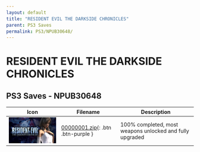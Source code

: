 ```yaml
---
layout: default
title: "RESIDENT EVIL THE DARKSIDE CHRONICLES"
parent: PS3 Saves
permalink: PS3/NPUB30648/
---
```

# RESIDENT EVIL THE DARKSIDE CHRONICLES

## PS3 Saves - NPUB30648

| Icon | Filename | Description |
|------|----------|-------------|
| ![RESIDENT EVIL THE DARKSIDE CHRONICLES](ICON0.PNG) | [00000001.zip](00000001.zip){: .btn .btn-purple } | 100% completed, most weapons unlocked and fully upgraded |
